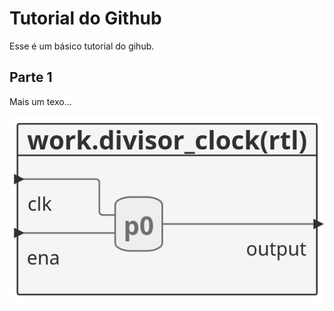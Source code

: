 # Tutorial do Github

Esse é um básico tutorial do gihub.

## Parte 1

Mais um texo...

![Divisor de clock](./figuras/divisor_clock.png)
